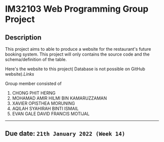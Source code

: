 # IM32103 Web Programming Group Project

## Description

  This project aims to able to produce a website for the restaurant's future booking system.
This project will only contains the source code and the schema/definition of the table.

Here's the website to this project( Database is not possible on GitHub website).*Links*

Group member consisted of

1. CHONG PHIT HERNG
2. MOHAMAD AMIR HILMI BIN KAMARUZZAMAN
3. XAVIER OPISTHEA MORUNING
4. AQILAH SYAHIRAH BINTI ISMAIL
5. EVAN GALE DAVID FRANCIS MOTIJAL

---

## Due date: ```21th January 2022 (Week 14)```
